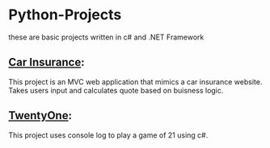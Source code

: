 # Python-Projects

these are basic projects written in c# and .NET Framework



## [Car Insurance](https://github.com/noheM7/The-Tech-Academy-Basic-C-Sharp-Projects/tree/main/Basic_C%23_Program/CarInsurance):

This project is an MVC web application that mimics a car insurance website. Takes users input and calculates quote based on buisness logic.


## [TwentyOne](https://github.com/noheM7/The-Tech-Academy-Basic-C-Sharp-Projects/tree/main/Basic_C%23_Program/Twenty_One):

This project uses console log to play a game of 21 using c#.
